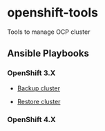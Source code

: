 # openshift-tools

Tools to manage OCP cluster

## Ansible Playbooks

### OpenShift 3.X

* [Backup cluster](https://github.com/bmangoen/openshift-tools/tree/master/ocp3/ansible#backup)

* [Restore cluster](https://github.com/bmangoen/openshift-tools/tree/master/ocp3/ansible#restore)

### OpenShift 4.X
